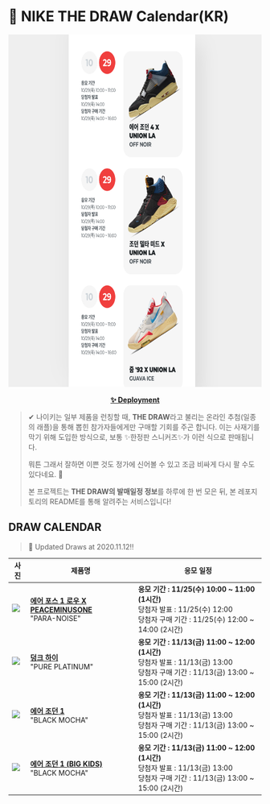 # 👟 NIKE THE DRAW Calendar(KR)

<div align="center">
  <a href="https://junhoyeo.github.io/NIKE-THE-DRAW-Calendar/">
    <img src="./docs/images/preview.png" alt="Preview image of deployed application" height="700px" width="700px" />
  </a>
</div>

<p align="center">
  <a href="https://junhoyeo.github.io/NIKE-THE-DRAW-Calendar/">
    <strong>✨ Deployment</strong>
  </a>
</p>

> ✔ 나이키는 일부 제품을 런칭할 때, **THE DRAW**라고 불리는 온라인 추첨(일종의 래플)을 통해 뽑힌 참가자들에게만 구매할 기회를 주곤 합니다. 이는 사재기를 막기 위해 도입한 방식으로, 보통 ✨한정판 스니커즈✨가 이런 식으로 판매됩니다.
>
> 뭐튼 그래서 잘하면 이쁜 것도 정가에 신어볼 수 있고 조금 비싸게 다시 팔 수도 있다네요. 🤭
>
> 본 프로젝트는 **THE DRAW의 발매일정 정보**를 하루에 한 번 모은 뒤, 본 레포지토리의 README를 통해 알려주는 서비스입니다!

## DRAW CALENDAR

<!-- DRAW CALENDAR: START -->

> 👟 Updated Draws at 2020.11.12‼️

| 사진 | 제품명 | 응모 일정 |
| --- | ---- | ------- |
| <img src="https://static-breeze.nike.co.kr/kr/ko_kr/cmsstatic/product/9f97816f-dbe8-4f60-ade0-db5a8ce4aa04_primary.jpg?snkrBrowse" width="256" /> | <a href="https://www.nike.com/kr/launch/t/men/fw/nike-sportswear/DD3223-100/ditq63/air-force-1-07-paranoise"><strong>에어 포스 1 로우 X PEACEMINUSONE</strong><br /></a> "PARA-NOISE" | <strong>응모 기간 : 11/25(수) 10:00 ~ 11:00 (1시간)</strong><br />당첨자 발표 : 11/25(수) 12:00<br />당첨자 구매 기간 : 11/25(수) 12:00 ~ 14:00 (2시간) |
| <img src="https://static-breeze.nike.co.kr/kr/ko_kr/cmsstatic/product/CZ8149-101/6c9f2b89-3b98-4456-9e94-711d92110985_primary.jpg?snkrBrowse" width="256" /> | <a href="https://www.nike.com/kr/launch/t/men/fw/nike-sportswear/CZ8149-101/ygmr74/nike-dunk-hi-sp"><strong>덩크 하이</strong><br /></a> "PURE PLATINUM" | <strong>응모 기간 : 11/13(금) 11:00 ~ 12:00 (1시간)</strong><br />당첨자 발표 : 11/13(금) 13:00<br />당첨자 구매 기간 : 11/13(금) 13:00 ~ 15:00 (2시간) |
| <img src="https://static-breeze.nike.co.kr/kr/ko_kr/cmsstatic/product/555088-105/c517179f-55d2-46f4-b4b7-33c5d41c905d_primary.jpg?snkrBrowse" width="256" /> | <a href="https://www.nike.com/kr/launch/t/men/fw/basketball/555088-105/mtqv86/air-jordan-1-retro-high-og"><strong>에어 조던 1</strong><br /></a> "BLACK MOCHA" | <strong>응모 기간 : 11/13(금) 11:00 ~ 12:00 (1시간)</strong><br />당첨자 발표 : 11/13(금) 13:00<br />당첨자 구매 기간 : 11/13(금) 13:00 ~ 15:00 (2시간) |
| <img src="https://static-breeze.nike.co.kr/kr/ko_kr/cmsstatic/product/575441-105/831d233b-4107-4665-94f8-ff6bb9e92ce1_primary.jpg?snkrBrowse" width="256" /> | <a href="https://www.nike.com/kr/launch/t/junior/fw/basketball/575441-105/wiic58/air-jordan-1-retro-high-og-gs"><strong>에어 조던 1 (BIG KIDS)</strong><br /></a> "BLACK MOCHA" | <strong>응모 기간 : 11/13(금) 11:00 ~ 12:00 (1시간)</strong><br />당첨자 발표 : 11/13(금) 13:00<br />당첨자 구매 기간 : 11/13(금) 13:00 ~ 15:00 (2시간) |

<!-- DRAW CALENDAR: END -->

